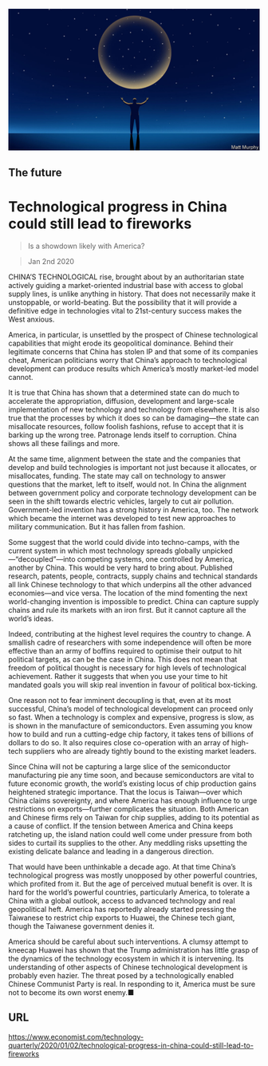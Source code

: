 ![](./images/20191214_TQD006_0.jpg)

## The future

# Technological progress in China could still lead to fireworks

> Is a showdown likely with America?

> Jan 2nd 2020

CHINA’S TECHNOLOGICAL rise, brought about by an authoritarian state actively guiding a market-oriented industrial base with access to global supply lines, is unlike anything in history. That does not necessarily make it unstoppable, or world-beating. But the possibility that it will provide a definitive edge in technologies vital to 21st-century success makes the West anxious.

America, in particular, is unsettled by the prospect of Chinese technological capabilities that might erode its geopolitical dominance. Behind their legitimate concerns that China has stolen IP and that some of its companies cheat, American politicians worry that China’s approach to technological development can produce results which America’s mostly market-led model cannot.

It is true that China has shown that a determined state can do much to accelerate the appropriation, diffusion, development and large-scale implementation of new technology and technology from elsewhere. It is also true that the processes by which it does so can be damaging—the state can misallocate resources, follow foolish fashions, refuse to accept that it is barking up the wrong tree. Patronage lends itself to corruption. China shows all these failings and more.

At the same time, alignment between the state and the companies that develop and build technologies is important not just because it allocates, or misallocates, funding. The state may call on technology to answer questions that the market, left to itself, would not. In China the alignment between government policy and corporate technology development can be seen in the shift towards electric vehicles, largely to cut air pollution. Government-led invention has a strong history in America, too. The network which became the internet was developed to test new approaches to military communication. But it has fallen from fashion.

Some suggest that the world could divide into techno-camps, with the current system in which most technology spreads globally unpicked—“decoupled”—into competing systems, one controlled by America, another by China. This would be very hard to bring about. Published research, patents, people, contracts, supply chains and technical standards all link Chinese technology to that which underpins all the other advanced economies—and vice versa. The location of the mind fomenting the next world-changing invention is impossible to predict. China can capture supply chains and rule its markets with an iron first. But it cannot capture all the world’s ideas.

Indeed, contributing at the highest level requires the country to change. A smallish cadre of researchers with some independence will often be more effective than an army of boffins required to optimise their output to hit political targets, as can be the case in China. This does not mean that freedom of political thought is necessary for high levels of technological achievement. Rather it suggests that when you use your time to hit mandated goals you will skip real invention in favour of political box-ticking.

One reason not to fear imminent decoupling is that, even at its most successful, China’s model of technological development can proceed only so fast. When a technology is complex and expensive, progress is slow, as is shown in the manufacture of semiconductors. Even assuming you know how to build and run a cutting-edge chip factory, it takes tens of billions of dollars to do so. It also requires close co-operation with an array of high-tech suppliers who are already tightly bound to the existing market leaders.

Since China will not be capturing a large slice of the semiconductor manufacturing pie any time soon, and because semiconductors are vital to future economic growth, the world’s existing locus of chip production gains heightened strategic importance. That the locus is Taiwan—over which China claims sovereignty, and where America has enough influence to urge restrictions on exports—further complicates the situation. Both American and Chinese firms rely on Taiwan for chip supplies, adding to its potential as a cause of conflict. If the tension between America and China keeps ratcheting up, the island nation could well come under pressure from both sides to curtail its supplies to the other. Any meddling risks upsetting the existing delicate balance and leading in a dangerous direction.

That would have been unthinkable a decade ago. At that time China’s technological progress was mostly unopposed by other powerful countries, which profited from it. But the age of perceived mutual benefit is over. It is hard for the world’s powerful countries, particularly America, to tolerate a China with a global outlook, access to advanced technology and real geopolitical heft. America has reportedly already started pressing the Taiwanese to restrict chip exports to Huawei, the Chinese tech giant, though the Taiwanese government denies it.

America should be careful about such interventions. A clumsy attempt to kneecap Huawei has shown that the Trump administration has little grasp of the dynamics of the technology ecosystem in which it is intervening. Its understanding of other aspects of Chinese technological development is probably even hazier. The threat posed by a technologically enabled Chinese Communist Party is real. In responding to it, America must be sure not to become its own worst enemy.■

## URL

https://www.economist.com/technology-quarterly/2020/01/02/technological-progress-in-china-could-still-lead-to-fireworks
